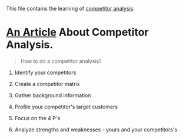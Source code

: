 This file contains the learning of [competitor analysis](https://en.wikipedia.org/wiki/Competitor_analysis).


# [An Article](https://mailchimp.com/resources/what-is-competitor-analysis/) About Competitor Analysis.


> How to do a competitor analysis?
    
1. Identify your competitors

2. Create a competitor matrix

3. Gather background information

4. Profile your competitor's target customers

5. Focus on the 4 P's

6. Analyze strengths and weaknesses - yours and your competitors's
